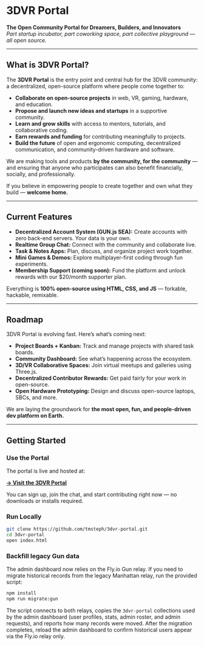 # 3DVR Portal

**The Open Community Portal for Dreamers, Builders, and Innovators**  
*Part startup incubator, part coworking space, part collective playground — all open source.*

---

## What is 3DVR Portal?

The **3DVR Portal** is the entry point and central hub for the 3DVR community: a decentralized, open-source platform where people come together to:

- **Collaborate on open-source projects** in web, VR, gaming, hardware, and education.
- **Propose and launch new ideas and startups** in a supportive community.
- **Learn and grow skills** with access to mentors, tutorials, and collaborative coding.
- **Earn rewards and funding** for contributing meaningfully to projects.
- **Build the future** of open and ergonomic computing, decentralized communication, and community-driven hardware and software.

We are making tools and products **by the community, for the community** — and ensuring that anyone who participates can also benefit financially, socially, and professionally.

If you believe in empowering people to create together and own what they build — **welcome home.**

---

## Current Features

- **Decentralized Account System (GUN.js SEA):** Create accounts with zero back-end servers. Your data is your own.
- **Realtime Group Chat:** Connect with the community and collaborate live.
- **Task & Notes Apps:** Plan, discuss, and organize project work together.
- **Mini Games & Demos:** Explore multiplayer-first coding through fun experiments.
- **Membership Support (coming soon):** Fund the platform and unlock rewards with our $20/month supporter plan.

Everything is **100% open-source using HTML, CSS, and JS** — forkable, hackable, remixable.

---

## Roadmap

3DVR Portal is evolving fast. Here’s what’s coming next:

- **Project Boards + Kanban:** Track and manage projects with shared task boards.
- **Community Dashboard:** See what’s happening across the ecosystem.
- **3D/VR Collaborative Spaces:** Join virtual meetups and galleries using Three.js.
- **Decentralized Contributor Rewards:** Get paid fairly for your work in open-source.
- **Open Hardware Prototyping:** Design and discuss open-source laptops, SBCs, and more.

We are laying the groundwork for **the most open, fun, and people-driven dev platform on Earth.**

---

## Getting Started

### Use the Portal

The portal is live and hosted at:

[**→ Visit the 3DVR Portal**](https://3dvr-portal.vercel.app)

You can sign up, join the chat, and start contributing right now — no downloads or installs required.

### Run Locally

```bash
git clone https://github.com/tmsteph/3dvr-portal.git
cd 3dvr-portal
open index.html
```

### Backfill legacy Gun data

The admin dashboard now relies on the Fly.io Gun relay. If you need to migrate
historical records from the legacy Manhattan relay, run the provided script:

```bash
npm install
npm run migrate:gun
```

The script connects to both relays, copies the `3dvr-portal` collections used by
the admin dashboard (user profiles, stats, admin roster, and admin requests),
and reports how many records were moved. After the migration completes, reload
the admin dashboard to confirm historical users appear via the Fly.io relay
only.
